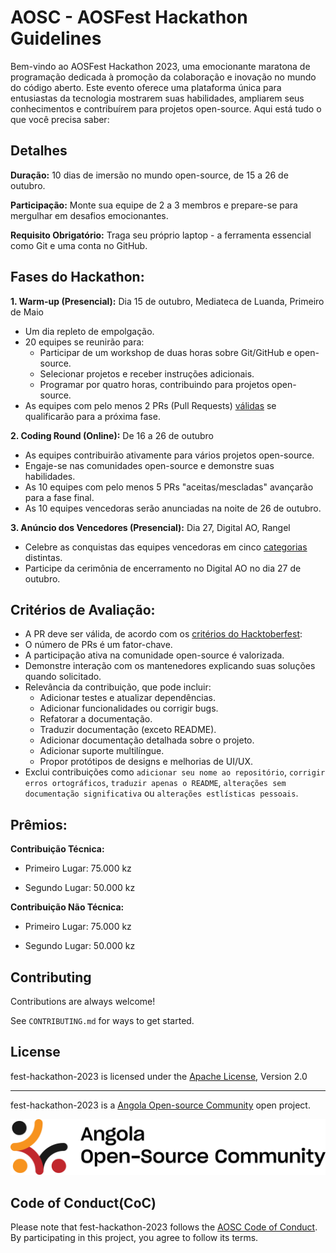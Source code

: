 # AOSC - AOSFest Hackathon Guidelines

Bem-vindo ao AOSFest Hackathon 2023, uma emocionante maratona de programação dedicada à promoção da colaboração e inovação no mundo do código aberto. Este evento oferece uma plataforma única para entusiastas da tecnologia mostrarem suas habilidades, ampliarem seus conhecimentos e contribuírem para projetos open-source. Aqui está tudo o que você precisa saber:

## Detalhes

**Duração:** 10 dias de imersão no mundo open-source, de 15 a 26 de outubro.

**Participação:** Monte sua equipe de 2 a 3 membros e prepare-se para mergulhar em desafios emocionantes.

**Requisito Obrigatório:** Traga seu próprio laptop - a ferramenta essencial como Git e uma conta no GitHub.

## Fases do Hackathon:

**1. Warm-up (Presencial):** Dia 15 de outubro, Mediateca de Luanda, Primeiro de Maio
   - Um dia repleto de empolgação.
   - 20 equipes se reunirão para:
     - Participar de um workshop de duas horas sobre Git/GitHub e open-source.
     - Selecionar projetos e receber instruções adicionais.
     - Programar por quatro horas, contribuindo para projetos open-source.
   - As equipes com pelo menos 2 PRs (Pull Requests) [válidas](#critérios-de-avaliação) se qualificarão para a próxima fase.

**2. Coding Round (Online):** De 16 a 26 de outubro
   - As equipes contribuirão ativamente para vários projetos open-source.
   - Engaje-se nas comunidades open-source e demonstre suas habilidades.
   - As 10 equipes com pelo menos 5 PRs "aceitas/mescladas" avançarão para a fase final.
   - As 10 equipes vencedoras serão anunciadas na noite de 26 de outubro.

**3. Anúncio dos Vencedores (Presencial):** Dia 27, Digital AO, Rangel
   - Celebre as conquistas das equipes vencedoras em cinco [categorias](#prêmios) distintas.
   - Participe da cerimônia de encerramento no Digital AO no dia 27 de outubro.

## Critérios de Avaliação:

   - A PR deve ser válida, de acordo com os [critérios do Hacktoberfest](https://hacktoberfest.com/participation/#pr-mr-details):
   - O número de PRs é um fator-chave.
   - A participação ativa na comunidade open-source é valorizada.
   - Demonstre interação com os mantenedores explicando suas soluções quando solicitado.
   - Relevância da contribuição, que pode incluir:
     - Adicionar testes e atualizar dependências.
     - Adicionar funcionalidades ou corrigir bugs.
     - Refatorar a documentação.
     - Traduzir documentação (exceto README).
     - Adicionar documentação detalhada sobre o projeto.
     - Adicionar suporte multilíngue.
     - Propor protótipos de designs e melhorias de UI/UX.
   - Exclui contribuições como `adicionar seu nome ao repositório`, `corrigir erros ortográficos`, `traduzir apenas o README`, `alterações sem documentação significativa` ou `alterações estlísticas pessoais`. 

## Prêmios:

**Contribuição Técnica:**

- Primeiro Lugar: 75.000 kz

- Segundo Lugar: 50.000 kz

**Contribuição Não Técnica:**

- Primeiro Lugar: 75.000 kz

- Segundo Lugar: 50.000 kz

## Contributing

Contributions are always welcome!

See `CONTRIBUTING.md` for ways to get started.

## License

fest-hackathon-2023 is licensed under the [Apache License](./LICENSE), Version 2.0

---

fest-hackathon-2023 is a <a href="http://github.com/angolasc">Angola Open-source Community</a> open project.

![Angola Open-source Community](https://raw.githubusercontent.com/angolaosc/.github/main/logo/aosc.png)

## Code of Conduct(CoC)

Please note that fest-hackathon-2023 follows the [AOSC Code of Conduct](https://github.com/angolaosc/.github/blob/main/CODE_OF_CONDUCT.md). By participating in this project, you agree to follow its terms.